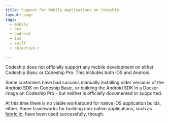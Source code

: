 ```yaml
---
title: Support For Mobile Applications on Codeship
layout: page
tags:
  - mobile
  - osx
  - android
  - ios
  - swift
  - objective-c

---
```

Codeship does not officially support any mobile development on either Codeship Basic or Codeship Pro. This includes both iOS and Android.

Some customers have had success manually installing older versions of the Android SDK on Codeship Basic, or building the Android SDK in a Docker image on Codeship Pro - but neither is officially documented or supported.

At this time there is no viable workaround for native iOS application builds, either. Some frameworks for building non-native applications, such as [fabric.io](https://get.fabric.io), have been used successfully, though.
